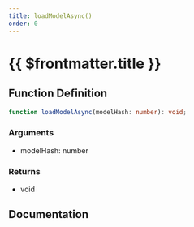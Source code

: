 ```yaml
---
title: loadModelAsync()
order: 0
---
```


# {{ $frontmatter.title }}

<!--@include: ./loadModelAsync_partial_header.md-->

## Function Definition

```ts
function loadModelAsync(modelHash: number): void;
```

### Arguments

* modelHash: number

### Returns

* void

## Documentation

<!--@include: ./loadModelAsync_partial_footer.md-->
